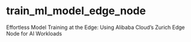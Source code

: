 # train_ml_model_edge_node
Effortless Model Training at the Edge: Using Alibaba Cloud’s Zurich Edge Node for AI Workloads

